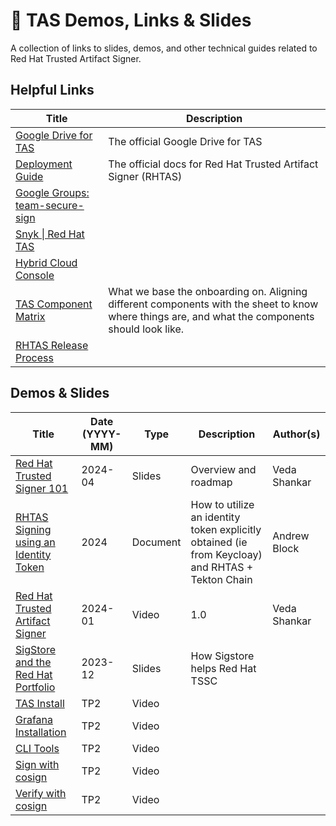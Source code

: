 # 🌟 TAS Demos, Links & Slides

A collection of links to slides, demos, and other technical guides related to Red Hat Trusted Artifact Signer.

## Helpful Links


| Title                                                                                                                          | Description                                                                                                                                      |
| ------------------------------------------------------------------------------------------------------------------------------ | ------------------------------------------------------------------------------------------------------------------------------------------------ |
| [Google Drive for TAS](https://drive.google.com/drive/u/0/folders/0AHFnOPouWfujUk9PVA)                                         | The official Google Drive for TAS                                                                                                                |
| [Deployment Guide](https://access.redhat.com/documentation/en-us/red_hat_trusted_artifact_signer)                              | The official docs for Red Hat Trusted Artifact Signer (RHTAS)                                                                                    |
| [Google Groups: team-secure-sign](https://groups.google.com/a/redhat.com/g/team-secure-sign)                                   |                                                                                                                                                  |
| [Snyk \| Red Hat TAS](https://app.snyk.io/org/application-services-red-hat-trusted-artifact-signer/)                           |                                                                                                                                                  |
| [Hybrid Cloud Console](https://console.redhat.com/application-services/trusted-content/artifact-signer)                        |                                                                                                                                                  |
| [TAS Component Matrix](https://docs.google.com/spreadsheets/d/1R02GS2wPElVC3yzxhPqtJaKh-dX1wFvd31Pu3MBOCmo/edit) | What we base the onboarding on. Aligning different components with the sheet to know where things are, and what the components should look like. |
| [RHTAS Release Process](https://docs.google.com/document/d/1ko9762__FySOq2-_Ehd8Z3pgUf89Auk88chgev7U5hc/edit)                  |                                                                                                                                                  |


## Demos & Slides

| Title                                                                                                                                                   | Date (YYYY-MM) | Type     | Description                                                                                      | Author(s)    |
| ------------------------------------------------------------------------------------------------------------------------------------------------------- | -------------- | -------- | ------------------------------------------------------------------------------------------------ | ------------ |
| [Red Hat Trusted Signer 101](https://docs.google.com/presentation/d/1Z0LjmSSUY9uR4nJ8njrUGovfRj39BydbdeW5hnupXX0/edit?usp=sharing)                      | 2024-04        | Slides   | Overview and roadmap                                                                             | Veda Shankar |
| [RHTAS Signing using an Identity Token](https://docs.google.com/document/d/1gQVwWqFjcEfQFViCw2Ib4s12l4pgVKQ1dN-W25KQuas)                                | 2024           | Document | How to utilize an identity token explicitly obtained (ie from Keycloay) and RHTAS + Tekton Chain | Andrew Block |
| [Red Hat Trusted Artifact Signer](https://drive.google.com/file/d/1J2qT_rYJiFcoyRF5d2pSX1ol5dbbCHbx/view)                                               | 2024-01        | Video    | 1.0                                                                                              | Veda Shankar |
| [SigStore and the Red Hat Portfolio](https://docs.google.com/presentation/d/1Cl6eNmmgZE_jt0CUxmcom7HhAa6wXtV8PvffOmkFFxY/edit) | 2023-12        | Slides   | How Sigstore helps Red Hat TSSC                                                                  |              |
| [TAS Install](https://drive.google.com/file/d/1QpDOQWxT4bixb2s6W2ve2g-Txhk27DWy/view?usp=drive_link)                                                    | TP2            | Video    |                                                                                                  |              |
| [Grafana Installation](https://drive.google.com/file/d/1lMVXgFd3bYs8o_x69xNhtR1sYVJBecvt/view)                                                          | TP2            | Video    |                                                                                                  |              |
| [CLI Tools](https://drive.google.com/file/d/1BqOmKgn4u2_6NUxNBdle3RqVax33sb1m/view?usp=drive_link)                                                      | TP2            | Video    |                                                                                                  |              |
| [Sign with cosign](https://drive.google.com/file/d/1Y6ceKdG9XTpnu7J04MCuowZ4_drmkcjj/view?usp=drive_link)                                               | TP2            | Video    |                                                                                                  |              |
| [Verify with cosign](https://drive.google.com/file/d/1FSCkmiR2qP0UVW3Sfg122wOFESztpKvw/view?usp=drive_link)                                             | TP2            | Video    |                                                                                                  |              |


